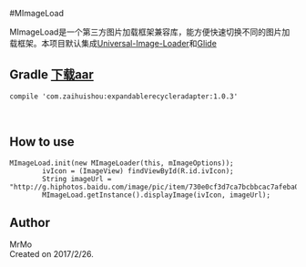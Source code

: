 #MImageLoad

MImageLoad是一个第三方图片加载框架兼容库，能方便快速切换不同的图片加载框架。本项目默认集成[Universal-Image-Loader](https://github.com/nostra13/Android-Universal-Image-Loader)和[Glide](https://github.com/bumptech/glide)
<br/>

## Gradle [下载aar](https://github.com/MrxMo/MImageLoad/raw/master/release/mimageloadlib-1.0_2017_02_26.aar)
 ```
 compile 'com.zaihuishou:expandablerecycleradapter:1.0.3'
 ```
 <br/>
 
## How to use
```
MImageLoad.init(new MImageLoader(this, mImageOptions));
        ivIcon = (ImageView) findViewById(R.id.ivIcon);
        String imageUrl = "http://g.hiphotos.baidu.com/image/pic/item/730e0cf3d7ca7bcbbcac7afeba096b63f724a808.jpg";
        MImageLoad.getInstance().displayImage(ivIcon, imageUrl);
```

## Author

MrMo <br/>
Created on 2017/2/26. 
